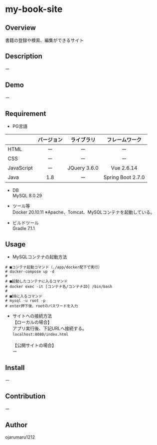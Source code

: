 my-book-site
====

## Overview
書籍の登録や検索、編集ができるサイト

## Description
ー

## Demo
ー

## Requirement
- PG言語<br>

|            | バージョン   | ライブラリ   | フレームワーク    |
|:-----------|:------------:|:------------:|:------------:     |
| HTML       | ー           | ー           | ー                |
| CSS        | ー           | ー           | ー                |
| JavaScript | ー           | JQuery 3.6.0 | Vue 2.6.14        |
| Java       | 1.8           | ー           | Spring Boot 2.7.0 |

- DB<br>
MySQL 8.0.29

- ツール等<br>
Docker 20.10.11
※Apache、Tomcat、MySQLコンテナを起動している。

- ビルドツール<br>
Gradle 7.1.1

## Usage
- MySQLコンテナの起動方法
```
# ■コンテナ起動コマンド（./app/docker配下で実行）
# docker-compose up -d
#
# ■起動したコンテナに入るコマンド
# docker exec -it [コンテナ名/コンテナID] /bin/bash
#
# ■DBに入るコマンド
# mysql -u root -p
# enter押下後、rootのパスワードを入力
```

- サイトへの接続方法<br>
【ローカルの場合】<br>
アプリ実行後、下記URLへ接続する。<br>
`localhost:8080/index.html`<br><br>
【公開サイトの場合】<br>
ー

## Install
ー
## Contribution
ー

## Author
ojarumaru1212
